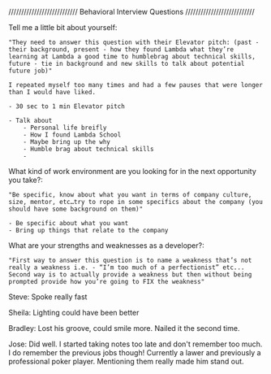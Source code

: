 /////////////////////////// Behavioral Interview Questions ///////////////////////////


Tell me a little bit about yourself:

    "They need to answer this question with their Elevator pitch: (past - their background, present - how they found Lambda what they’re learning at Lambda a good time to humblebrag about technical skills, future - tie in background and new skills to talk about potential future job)"

    I repeated myself too many times and had a few pauses that were longer than I would have liked.

    - 30 sec to 1 min Elevator pitch

    - Talk about
        - Personal life breifly
        - How I found Lambda School
        - Maybe bring up the why
        - Humble brag about technical skills
        - 


What kind of work environment are you looking for in the next opportunity you take?:

    "Be specific, know about what you want in terms of company culture, size, mentor, etc…try to rope in some specifics about the company (you should have some background on them)"

    - Be specific about what you want
    - Bring up things that relate to the company



What are your strengths and weaknesses as a developer?:

    "First way to answer this question is to name a weakness that’s not really a weakness i.e. - “I’m too much of a perfectionist” etc... Second way is to actually provide a weakness but then without being prompted provide how you’re going to FIX the weakness"





Steve: Spoke really fast

Sheila: Lighting could have been better

Bradley: Lost his groove, could smile more. Nailed it the second time.

Jose: Did well. I started taking notes too late and don't remember too much. I do remember the previous jobs though! Currently a lawer and previously a professional poker player. Mentioning them really made him stand out.
